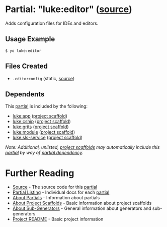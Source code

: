# Partial: "luke:editor" ([source](../../generators/editor/index.js))

Adds configuration files for IDEs and editors.

## Usage Example

```
$ yo luke:editor
```


## Files Created

* `.editorconfig` (static, [source](../../templates/core/_editorconfig))


## Dependents

This [partial](../partials.md) is included by the following:

* [luke:app](../project-scaffolds/app.md) ([project scaffold](../project-scaffolds.md))
* [luke:cship](../project-scaffolds/cship.md) ([project scaffold](../project-scaffolds.md))
* [luke:grits](../project-scaffolds/grits.md) ([project scaffold](../project-scaffolds.md))
* [luke:module](../project-scaffolds/module.md) ([project scaffold](../project-scaffolds.md))
* [luke:sls-service](../project-scaffolds/sls-service.md) ([project scaffold](../project-scaffolds.md))

_Note: Additional, unlisted, [project scaffolds](../project-scaffolds.md) may
automatically include this [partial](../partials.md) by way of
[partial dependency](../partials.md#partial-dependency)._


# Further Reading

* [Source](../../generators/editor/index.js) - The source code for this [partial](../partials.md)
* [Partial Listing](./) - Individual docs for each [partial](../partials.md)
* [About Partials](../partials.md) - Information about partials
* [About Project Scaffolds](../project-scaffolds.md) - Basic information about project scaffolds
* [About Sub-Generators](../generators.md) - General information about generators and sub-generators
* [Project README](../../README.md) - Basic project information
